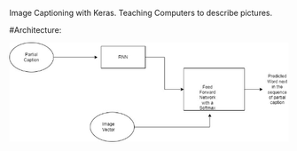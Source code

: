 Image Captioning with Keras.
Teaching Computers to describe pictures.

#Architecture:

![alt text](https://github.com/punitsharma077/IC/blob/master/fd.jpg?raw=true)

